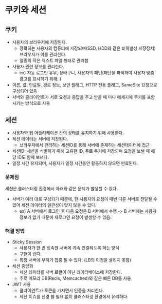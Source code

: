 # 쿠키와 세션

## 쿠키
- 사용자의 브라우저에 저장된다.
	- 정확히는 사용자의 컴퓨터에 저장되며(SSD, HDD와 같은 비휘발성 저장장치) 브라우저가 이를 관리한다.
	- 일종의 작은 텍스트 파일 형태로 관리함
- 사용자 관련 정보를 관리한다.
	- ex) 자동 로그인 유무, 장바구니, 사용자의 패턴(패턴을 파악하여 사용자 맞춤 광고를 표시하기 위해..)
- 이름, 값, 만료일, 경로 정보, 보안 플래그, HTTP 전용 플래그, SameSite 요청으로 구성되어 있음
- 서버와 클라이언트가 서로 요청과 응답을 주고 받을 때 마다 메세지에 쿠키를 포함시키는 방식으로 사용
## 세션
- 사용자와 웹 어플리케이션 간의 상태를 유지하기 위해 사용한다.
- 세션 데이터는 서버에 저장된다.
	- 브라우저에서 관리하는 세션ID를 통해 서버에 존재하는 세션데이터에 접근
- 세션ID: 세션을 식별하기 위해 고유한 ID, 주로 쿠키에 저장되며 요청을 보낼 때 해당 ID도 함께 보낸다.
- 일정 시간 유지되며, 사용자가 일정 시간동안 활동하지 않으면 만료된다.
### 문제점
세션은 클러스터링 환경에서 아래와 같은 문제가 발생할 수 있다.
- 서버가 여러 대로 구성되기 때문에, 한 사용자의 요청이 매번 다른 서버로 전달될 수 있어 세션 데이터의 일관성이 맞지 않을 수 있다.
	- ex) A 서버에서 로그인 후 다음 요청은 B 서버에서 수행 -> B 서버에는 사용자 정보가 없기 때문에 재로그인 요청이 발생할 수 있음.
### 해결 방법
- Sticky Session
	- 사용자가 한 번 접속한 서버에 계속 연결되도록 하는 방식
	- 구현이 쉽다.
	- 특정 서버에 부하가 집중 될 수 있다. (LB의 이점을 살리지 못함)
- 세션 중앙화
	- 세션 데이터를 서버 로컬이 아닌 데이터베이스에 저장한다.
	- 주로 메모리 DB(Redis, Memcached)와 같은 빠른 DB를 사용
- JWT 사용
	- 클라이언트가 토큰을 가지면서 인증을 처리한다.
	- 세션 이슈를 신경 쓸 필요 없이 클러스터링 환경에서 유리하다.
